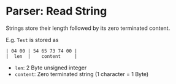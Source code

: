 # Parser: Read String

Strings store their length followed by its zero terminated content.

E.g. `Test` is stored as

```text
| 04 00 | 54 65 73 74 00 |
|  len  |    content     |
```

- `len`: 2 Byte unsigned integer
- `content`: Zero terminated string (1 character = 1 Byte)
